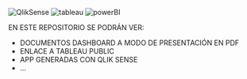 

![QlikSense](https://user-images.githubusercontent.com/67060038/100098333-340cf500-2e5e-11eb-8d88-d4d5510c4ade.png)    ![tableau](https://user-images.githubusercontent.com/67060038/100098339-366f4f00-2e5e-11eb-8573-7a50725a93e7.png)    ![powerBI](https://user-images.githubusercontent.com/67060038/100098323-30796e00-2e5e-11eb-8a59-dde106d59333.png)




EN ESTE REPOSITORIO SE PODRÁN VER:
* DOCUMENTOS DASHBOARD A MODO DE PRESENTACIÓN EN PDF
* ENLACE A TABLEAU PUBLIC
* APP GENERADAS CON QLIK SENSE
* ...



